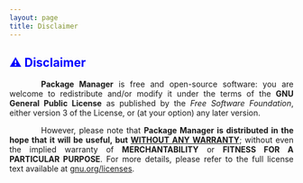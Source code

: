 ```yaml
---
layout: page
title: Disclaimer
---
```


<style>
    tab1 { padding-left: 4em; }
</style>

<h2 style="color: blue">⚠️ Disclaimer</h2>

<p style="text-align: justify;"><tab1><strong>Package Manager</strong> is free and open-source software: you are welcome to redistribute and/or modify it under the terms of the <strong>GNU General Public License</strong> as published by the <em>Free Software Foundation</em>, either version 3 of the License, or (at your option) any later version.</tab1></p>

<p style="text-align: justify;"><tab1>However, please note that <strong>Package Manager is distributed in the hope that it will be useful, but <u>WITHOUT ANY WARRANTY</u></strong>; without even the implied warranty of <strong>MERCHANTABILITY</strong> or <strong>FITNESS FOR A PARTICULAR PURPOSE</strong>. For more details, please refer to the full license text available at <a href="http://www.gnu.org/licenses/" target="_blank">gnu.org/licenses</a>.</tab1></p>
